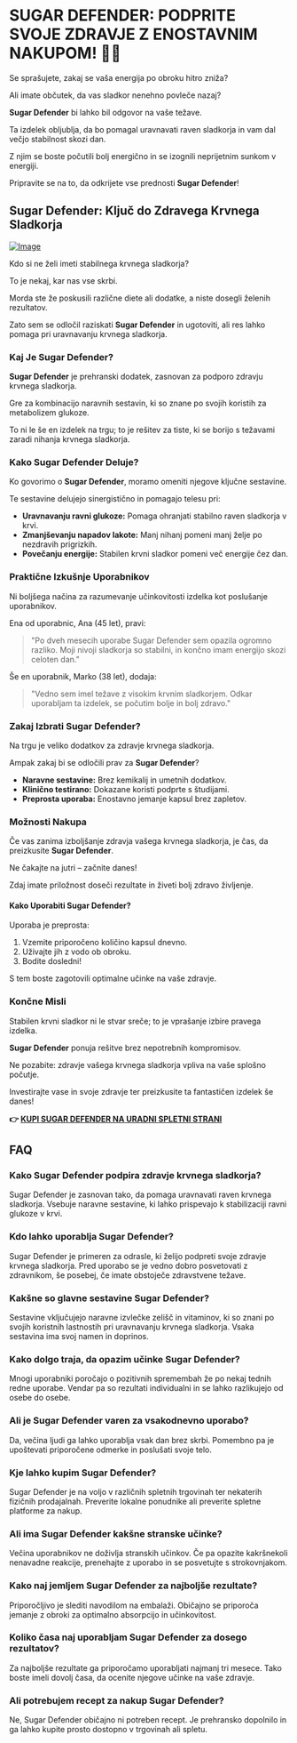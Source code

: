 # SUGAR DEFENDER: PODPRITE SVOJE ZDRAVJE Z ENOSTAVNIM NAKUPOM! 🌱💪

Se sprašujete, zakaj se vaša energija po obroku hitro zniža? 

Ali imate občutek, da vas sladkor nenehno povleče nazaj? 

**Sugar Defender** bi lahko bil odgovor na vaše težave. 

Ta izdelek obljublja, da bo pomagal uravnavati raven sladkorja in vam dal večjo stabilnost skozi dan. 

Z njim se boste počutili bolj energično in se izognili neprijetnim sunkom v energiji. 

Pripravite se na to, da odkrijete vse prednosti **Sugar Defender**!

## Sugar Defender: Ključ do Zdravega Krvnega Sladkorja

[![Image](https://sugardefender24.com/assets/img/person4.jpg)](https://gchaffi.com/Rycbl5ni)

Kdo si ne želi imeti stabilnega krvnega sladkorja? 

To je nekaj, kar nas vse skrbi. 

Morda ste že poskusili različne diete ali dodatke, a niste dosegli želenih rezultatov. 

Zato sem se odločil raziskati **Sugar Defender** in ugotoviti, ali res lahko pomaga pri uravnavanju krvnega sladkorja.

### Kaj Je Sugar Defender?

**Sugar Defender** je prehranski dodatek, zasnovan za podporo zdravju krvnega sladkorja.

Gre za kombinacijo naravnih sestavin, ki so znane po svojih koristih za metabolizem glukoze.

To ni le še en izdelek na trgu; to je rešitev za tiste, ki se borijo s težavami zaradi nihanja krvnega sladkorja.

### Kako Sugar Defender Deluje?

Ko govorimo o **Sugar Defender**, moramo omeniti njegove ključne sestavine. 

Te sestavine delujejo sinergistično in pomagajo telesu pri:

- **Uravnavanju ravni glukoze:** Pomaga ohranjati stabilno raven sladkorja v krvi.
- **Zmanjševanju napadov lakote:** Manj nihanj pomeni manj želje po nezdravih prigrizkih.
- **Povečanju energije:** Stabilen krvni sladkor pomeni več energije čez dan.

### Praktične Izkušnje Uporabnikov

Ni boljšega načina za razumevanje učinkovitosti izdelka kot poslušanje uporabnikov.

Ena od uporabnic, Ana (45 let), pravi:

> "Po dveh mesecih uporabe Sugar Defender sem opazila ogromno razliko. 
Moji nivoji sladkorja so stabilni, in končno imam energijo skozi celoten dan."

Še en uporabnik, Marko (38 let), dodaja:

> "Vedno sem imel težave z visokim krvnim sladkorjem. 
Odkar uporabljam ta izdelek, se počutim bolje in bolj zdravo."

### Zakaj Izbrati Sugar Defender?

Na trgu je veliko dodatkov za zdravje krvnega sladkorja. 

Ampak zakaj bi se odločili prav za **Sugar Defender**? 

- **Naravne sestavine:** Brez kemikalij in umetnih dodatkov.
- **Klinično testirano:** Dokazane koristi podprte s študijami.
- **Preprosta uporaba:** Enostavno jemanje kapsul brez zapletov.

### Možnosti Nakupa

Če vas zanima izboljšanje zdravja vašega krvnega sladkorja, je čas, da preizkusite **Sugar Defender**. 

Ne čakajte na jutri – začnite danes! 

Zdaj imate priložnost doseči rezultate in živeti bolj zdravo življenje.

#### Kako Uporabiti Sugar Defender?

Uporaba je preprosta:

1. Vzemite priporočeno količino kapsul dnevno.
2. Uživajte jih z vodo ob obroku.
3. Bodite dosledni!

S tem boste zagotovili optimalne učinke na vaše zdravje.

### Končne Misli

Stabilen krvni sladkor ni le stvar sreče; to je vprašanje izbire pravega izdelka.

**Sugar Defender** ponuja rešitve brez nepotrebnih kompromisov.

Ne pozabite: zdravje vašega krvnega sladkorja vpliva na vaše splošno počutje. 

Investirajte vase in svoje zdravje ter preizkusite ta fantastičen izdelek še danes!



**👉 [KUPI SUGAR DEFENDER NA URADNI SPLETNI STRANI](https://gchaffi.com/Rycbl5ni)**

## FAQ

### Kako Sugar Defender podpira zdravje krvnega sladkorja?

Sugar Defender je zasnovan tako, da pomaga uravnavati raven krvnega sladkorja. Vsebuje naravne sestavine, ki lahko prispevajo k stabilizaciji ravni glukoze v krvi.

### Kdo lahko uporablja Sugar Defender?

Sugar Defender je primeren za odrasle, ki želijo podpreti svoje zdravje krvnega sladkorja. Pred uporabo se je vedno dobro posvetovati z zdravnikom, še posebej, če imate obstoječe zdravstvene težave.

### Kakšne so glavne sestavine Sugar Defender?

Sestavine vključujejo naravne izvlečke zelišč in vitaminov, ki so znani po svojih koristnih lastnostih pri uravnavanju krvnega sladkorja. Vsaka sestavina ima svoj namen in doprinos.

### Kako dolgo traja, da opazim učinke Sugar Defender?

Mnogi uporabniki poročajo o pozitivnih spremembah že po nekaj tednih redne uporabe. Vendar pa so rezultati individualni in se lahko razlikujejo od osebe do osebe.

### Ali je Sugar Defender varen za vsakodnevno uporabo?

Da, večina ljudi ga lahko uporablja vsak dan brez skrbi. Pomembno pa je upoštevati priporočene odmerke in poslušati svoje telo.

### Kje lahko kupim Sugar Defender?

Sugar Defender je na voljo v različnih spletnih trgovinah ter nekaterih fizičnih prodajalnah. Preverite lokalne ponudnike ali preverite spletne platforme za nakup.

### Ali ima Sugar Defender kakšne stranske učinke?

Večina uporabnikov ne doživlja stranskih učinkov. Če pa opazite kakršnekoli nenavadne reakcije, prenehajte z uporabo in se posvetujte s strokovnjakom.

### Kako naj jemljem Sugar Defender za najboljše rezultate?

Priporočljivo je slediti navodilom na embalaži. Običajno se priporoča jemanje z obroki za optimalno absorpcijo in učinkovitost.

### Koliko časa naj uporabljam Sugar Defender za dosego rezultatov?

Za najboljše rezultate ga priporočamo uporabljati najmanj tri mesece. Tako boste imeli dovolj časa, da ocenite njegove učinke na vaše zdravje.

### Ali potrebujem recept za nakup Sugar Defender?

Ne, Sugar Defender običajno ni potreben recept. Je prehransko dopolnilo in ga lahko kupite prosto dostopno v trgovinah ali spletu.